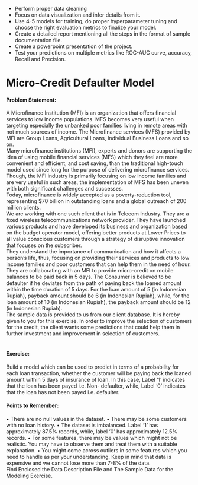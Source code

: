 - Perform proper data cleaning
- Focus on data visualization and infer details from it. 
- Use 4-5 models for training, do proper hyperparameter tuning and choose the right evaluation metrics to finalize your model. 
- Create a detailed report mentioning all the steps in the format of sample documentation file. 
- Create a powerpoint presentation of the project. 
- Test your predictions on multiple metrics like ROC-AUC curve, accuracy, Recall and Precision.

# Micro-Credit Defaulter Model
#### Problem Statement: 
A Microfinance Institution (MFI) is an organization that offers financial services to low income populations. MFS becomes very useful when targeting especially the unbanked poor families living in remote areas with not much sources of income. The Microfinance services (MFS) provided by MFI are Group Loans, Agricultural Loans, Individual Business Loans and so on. <br>
Many microfinance institutions (MFI), experts and donors are supporting the idea of using mobile financial services (MFS) which they feel are more convenient and efficient, and cost saving, than the traditional high-touch model used since long for the purpose of delivering microfinance services. Though, the MFI industry is primarily focusing on low income families and are very useful in such areas, the implementation of MFS has been uneven with both significant challenges and successes.<br>
Today, microfinance is widely accepted as a poverty-reduction tool, representing $70 billion in outstanding loans and a global outreach of 200 million clients.<br>
We are working with one such client that is in Telecom Industry. They are a fixed wireless telecommunications network provider. They have launched various products and have developed its business and organization based on the budget operator model, offering better products at Lower Prices to all value conscious customers through a strategy of disruptive innovation that focuses on the subscriber. <br>
They understand the importance of communication and how it affects a person’s life, thus, focusing on providing their services and products to low income families and poor customers that can help them in the need of hour. <br>
They are collaborating with an MFI to provide micro-credit on mobile balances to be paid back in 5 days. The Consumer is believed to be defaulter if he deviates from the path of paying back the loaned amount within the time duration of 5 days. For the loan amount of 5 (in Indonesian Rupiah), payback amount should be 6 (in Indonesian Rupiah), while, for the loan amount of 10 (in Indonesian Rupiah), the payback amount should be 12 (in Indonesian Rupiah). <br>
The sample data is provided to us from our client database. It is hereby given to you for this exercise. In order to improve the selection of customers for the credit, the client wants some predictions that could help them in further investment and improvement in selection of customers. <br><br>
#### Exercise:
Build a model which can be used to predict in terms of a probability for each loan transaction, whether the customer will be paying back the loaned amount within 5 days of insurance of loan. In this case, Label ‘1’ indicates that the loan has been payed i.e. Non- defaulter, while, Label ‘0’ indicates that the loan has not been payed i.e. defaulter.  
#### Points to Remember:
•	There are no null values in the dataset. 
•	There may be some customers with no loan history. 
•	The dataset is imbalanced. Label ‘1’ has approximately 87.5% records, while, label ‘0’ has approximately 12.5% records.
•	For some features, there may be values which might not be realistic. You may have to observe them and treat them with a suitable explanation.
•	You might come across outliers in some features which you need to handle as per your understanding. Keep in mind that data is expensive and we cannot lose more than 7-8% of the data.<br>
Find Enclosed the Data Description File and The Sample Data for the Modeling Exercise.
